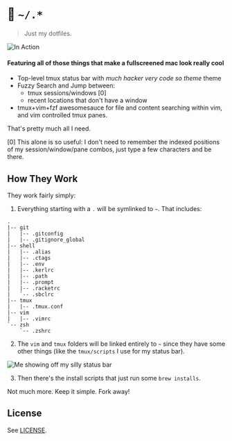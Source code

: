 # 💾 `~/.*`
> Just my dotfiles.

![In Action](https://github.com/ostera/dotfiles/raw/main/screenshots/Screen%20Shot%202017-03-14%20at%206.22.30%20PM.png)

#### Featuring all of those things that make a fullscreened mac look really cool
* Top-level tmux status bar with _much hacker very code so theme_ theme
* Fuzzy Search and Jump between:
    * tmux sessions/windows [0]
    * recent locations that don't have a window
* tmux+vim+fzf awesomesauce for file and content searching within vim, and vim controlled tmux panes.

That's pretty much all I need.

[0] This alone is so useful: I don't need to remember the indexed positions of my session/window/pane combos, just type a few characters and be there.

## How They Work

They work fairly simply:

1. Everything starting with a `.` will be symlinked to `~`. That includes:


```
.
|-- git
|   |-- .gitconfig
|   |-- .gitignore_global
|-- shell
|   |-- .alias
|   |-- .ctags
|   |-- .env
|   |-- .kerlrc
|   |-- .path
|   |-- .prompt
|   |-- .racketrc
|   `-- .sbclrc
|-- tmux
|   |-- .tmux.conf
|-- vim
|   |-- .vimrc
`-- zsh
    `-- .zshrc
```

2. The `vim` and `tmux` folders will be linked entirely to `~` since they have some other things (like the `tmux/scripts` I use for my status bar).

![Me showing off my silly status bar](https://github.com/ostera/dotfiles/raw/main/screenshots/Screen%20Shot%202017-03-14%20at%206.11.30%20PM.png)

3. Then there's the install scripts that just run some `brew installs`.

Not much more. Keep it simple. Fork away!

## License

See [LICENSE](https://github.com/ostera/zazen/blob/main/LICENSE).
